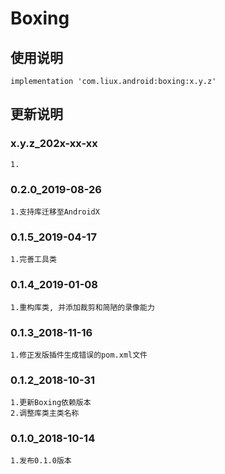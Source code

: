 Boxing
===

使用说明
---
```
implementation 'com.liux.android:boxing:x.y.z'
```

更新说明
---
### x.y.z_202x-xx-xx
    1.

### 0.2.0_2019-08-26
    1.支持库迁移至AndroidX

### 0.1.5_2019-04-17
    1.完善工具类

### 0.1.4_2019-01-08
    1.重构库类, 并添加裁剪和简陋的录像能力

### 0.1.3_2018-11-16
    1.修正发版插件生成错误的pom.xml文件

### 0.1.2_2018-10-31
    1.更新Boxing依赖版本
    2.调整库类主类名称

### 0.1.0_2018-10-14
    1.发布0.1.0版本